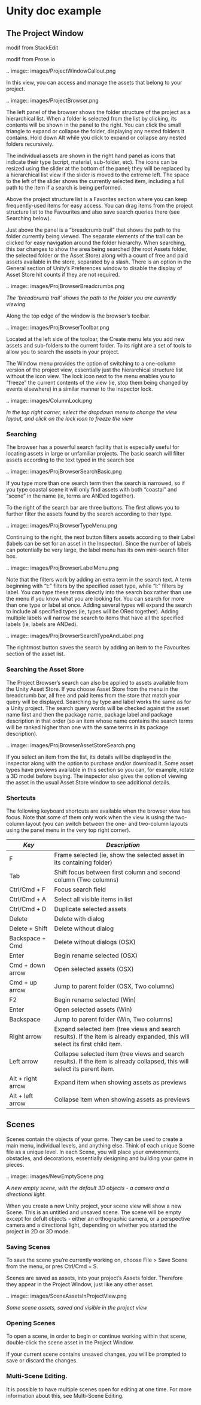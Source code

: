 # Unity doc example

## The Project Window

modif from StackEdit

modif from Prose.io

.. image:: images/ProjectWindowCallout.png

In this view, you can access and manage the assets that belong to your project.

.. image:: images/ProjectBrowser.png

The left panel of the browser shows the folder structure of the project as a hierarchical list. When a folder is selected from the list by clicking, its contents will be shown in the panel to the right. You can click the small triangle to expand or collapse the folder, displaying any nested folders it contains. Hold down Alt while you click to expand or collapse any nested folders recursively.

The individual assets are shown in the right hand panel as icons that indicate their type (script, material, sub-folder, etc). The icons can be resized using the slider at the bottom of the panel; they will be replaced by a hierarchical list view if the slider is moved to the extreme left. The space to the left of the slider shows the currently selected item, including a full path to the item if a search is being performed.

Above the project structure list is a Favorites section where you can keep frequently-used items for easy access. You can drag items from the project structure list to the Favourites and also save search queries there (see Searching below).

Just above the panel is a “breadcrumb trail” that shows the path to the folder currently being viewed. The separate elements of the trail can be clicked for easy navigation around the folder hierarchy. When searching, this bar changes to show the area being searched (the root Assets folder, the selected folder or the Asset Store) along with a count of free and paid assets available in the store, separated by a slash. There is an option in the General section of Unity’s Preferences window to disable the display of Asset Store hit counts if they are not required.

.. image:: images/ProjBrowserBreadcrumbs.png

*The ‘breadcrumb trail’ shows the path to the folder you are currently viewing*

Along the top edge of the window is the browser’s toolbar.

.. image:: images/ProjBrowserToolbar.png

Located at the left side of the toolbar, the Create menu lets you add new assets and sub-folders to the current folder. To its right are a set of tools to allow you to search the assets in your project.

The Window menu provides the option of switching to a one-column version of the project view, essentially just the hierarchical structure list without the icon view. The lock icon next to the menu enables you to “freeze” the current contents of the view (ie, stop them being changed by events elsewhere) in a similar manner to the inspector lock.

.. image:: images/ColumnLock.png

*In the top right corner, select the dropdown menu to change the view layout, and click on the lock icon to freeze the view*

### Searching

The browser has a powerful search facility that is especially useful for locating assets in large or unfamiliar projects. The basic search will filter assets according to the text typed in the search box

.. image:: images/ProjBrowserSearchBasic.png

If you type more than one search term then the search is narrowed, so if you type coastal scene it will only find assets with both “coastal” and “scene” in the name (ie, terms are ANDed together).

To the right of the search bar are three buttons. The first allows you to further filter the assets found by the search according to their type.

.. image:: images/ProjBrowserTypeMenu.png

Continuing to the right, the next button filters assets according to their Label (labels can be set for an asset in the Inspector). Since the number of labels can potentially be very large, the label menu has its own mini-search filter box.

.. image:: images/ProjBrowserLabelMenu.png

Note that the filters work by adding an extra term in the search text. A term beginning with “t:” filters by the specified asset type, while “l:” filters by label. You can type these terms directly into the search box rather than use the menu if you know what you are looking for. You can search for more than one type or label at once. Adding several types will expand the search to include all specified types (ie, types will be ORed together). Adding multiple labels will narrow the search to items that have all the specified labels (ie, labels are ANDed).

.. image:: images/ProjBrowserSearchTypeAndLabel.png

The rightmost button saves the search by adding an item to the Favourites section of the asset list.

### Searching the Asset Store

The Project Browser’s search can also be applied to assets available from the Unity Asset Store. If you choose Asset Store from the menu in the breadcrumb bar, all free and paid items from the store that match your query will be displayed. Searching by type and label works the same as for a Unity project. The search query words will be checked against the asset name first and then the package name, package label and package description in that order (so an item whose name contains the search terms will be ranked higher than one with the same terms in its package description).

.. image:: images/ProjBrowserAssetStoreSearch.png

If you select an item from the list, its details will be displayed in the inspector along with the option to purchase and/or download it. Some asset types have previews available in this section so you can, for example, rotate a 3D model before buying. The inspector also gives the option of viewing the asset in the usual Asset Store window to see additional details.

### Shortcuts

The following keyboard shortcuts are available when the browser view has focus. Note that some of them only work when the view is using the two-column layout (you can switch between the one- and two-column layouts using the panel menu in the very top right corner).

|*Key*|*Description*|
|--------|-------|
|F               | Frame selected (ie, show the selected asset in its containing folder)|
|Tab               | Shift focus between first column and second column (Two columns)|
|Ctrl/Cmd + F      | Focus search field
|Ctrl/Cmd + A      | Select all visible items in list
|Ctrl/Cmd + D      | Duplicate selected assets
|Delete            | Delete with dialog
|Delete + Shift    | Delete without dialog
|Backspace + Cmd   | Delete without dialogs (OSX)
|Enter             | Begin rename selected (OSX)
|Cmd + down arrow  | Open selected assets (OSX)
|Cmd + up arrow    | Jump to parent folder (OSX, Two columns)
|F2                | Begin rename selected (Win)
|Enter             | Open selected assets (Win)
|Backspace         | Jump to parent folder (Win, Two columns)
|Right arrow       | Expand selected item (tree views and search results). If the item is already expanded, this will select its first child item.
|Left arrow        | Collapse selected item (tree views and search results). If the item is already collapsed, this will select its parent item.
|Alt + right arrow | Expand item when showing assets as previews
|Alt + left arrow  | Collapse item when showing assets as previews

## Scenes

Scenes contain the objects of your game. They can be used to create a main menu, individual levels, and anything else. Think of each unique Scene file as a unique level. In each Scene, you will place your environments, obstacles, and decorations, essentially designing and building your game in pieces.

.. image:: images/NewEmptyScene.png

*A new empty scene, with the default 3D objects - a camera and a directional light.*

When you create a new Unity project, your scene view will show a new Scene. This is an untitled and unsaved scene. The scene will be empty except for defult objects - either an orthographic camera, or a perspective camera and a directional light, depending on whether you started the project in 2D or 3D mode.

### Saving Scenes

To save the scene you’re currently working on, choose File > Save Scene from the menu, or pres Ctrl/Cmd + S.

Scenes are saved as assets, into your project’s Assets folder. Therefore they appear in the Project Window, just like any other asset.

.. image:: images/SceneAssetsInProjectView.png

*Some scene assets, saved and visible in the project view*

### Opening Scenes

To open a scene, in order to begin or continue working within that scene, double-click the scene asset in the Project Window.

If your current scene contains unsaved changes, you will be prompted to save or discard the changes.

### Multi-Scene Editing.

It is possible to have multiple scenes open for editing at one time. For more information about this, see Multi-Scene Editing.
